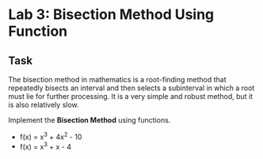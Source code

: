 # Lab 3: Bisection Method Using Function

## Task
The bisection method in mathematics is a root-finding method that repeatedly bisects an interval and then selects a subinterval in which a root must lie for further processing. It is a very simple and robust method, but it is also relatively slow.

Implement the **Bisection Method** using functions. 

- f(x) = x<sup>3</sup> + 4x<sup>2</sup> - 10
- f(x) = x<sup>3</sup> + x - 4